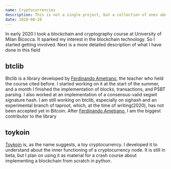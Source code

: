 ```yaml
---
name: Cryptocurrencies
description: This is not a single project, but a collection of ones about cryptocurrencies, blockchain and cryptography in general.
date: 2020-08-28
---
```


In early 2020 I took a blockchain and cryptography course at University of Milan Bicocca. It sparked my interest in the blockchain technology. So I started getting involved. Next is a more detailed description of what I have done in this field

## btclib

Btclib is a library developed by [Ferdinando Ametrano](https://ametrano.net), the teacher who held the course cited before. I started working on it at the start of the summer, and a month I finished the implementation of blocks, transactions, and PSBT parsing. I also worked at an implementation of a consensus-valid segwit signature hash. I am still working on btclib, especially on sighash and an experimental branch of taproot, which, at the time of writing(2020), has not been accepted yet in Bitcoin. After [Ferdinando Ametrano](https://ametrano.net), I am the biggest contributor to the library


## toykoin

[Toykoin](https://github.com/giacomocaironi/toykoin) is, as the name suggests, a toy cryptocurrency. I developed it to understand about the inner functioning of a cryptocurrency node. It is still in beta, but I plan on using it as material for a crash course about implementing a blockchain from scratch in python.
